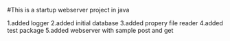 #This is a startup webserver project in java

1.added logger
2.added initial database
3.added propery file reader
4.added test package
5.added webserver with sample post and get
